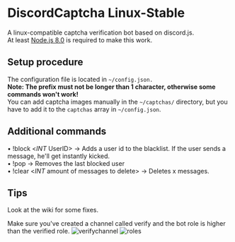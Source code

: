 # DiscordCaptcha Linux-Stable
A linux-compatible captcha verification bot based on discord.js. <br/>
At least <a href="https://nodejs.org/en/download/package-manager/">Node.js 8.0</a> is required to make this work. 


## Setup procedure
The configuration file is located in `~/config.json.`  <br />
**Note: The prefix must not be longer than 1 character, otherwise some commands won't work!** <br />
You can add captcha images manually in the `~/captchas/` directory, but you have to add it to the `captchas` array in `~/config.json`.

## Additional commands
• !block &lt;<i>INT</i> UserID&gt; → Adds a user id to the blacklist. If the user sends a message, he'll get instantly kicked. <br />
• !pop → Removes the last blocked user <br />
• !clear &lt;<i>INT</i> amount of messages to delete&gt; → Deletes x messages.

## Tips

Look at the wiki for some fixes.

Make sure you've created a channel called verify and the bot role is higher than the verified role.
![verifychannel](https://i.imgur.com/Ws9HJql.png)
![roles](https://i.imgur.com/R7ugoYO.png)
